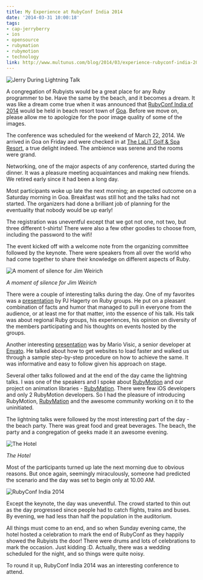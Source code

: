 ```yaml
---
title: My Experience at RubyConf India 2014
date: '2014-03-31 10:00:18'
tags:
- cap-jerryberry
- ios
- opensource
- rubymation
- rubymotion
- technology
link: http://www.multunus.com/blog/2014/03/experience-rubyconf-india-2014/
---
```


![Jerry During Lightning Talk](http://www.multunus.com/wp-content/uploads/2014/03/ii_14507c4d213f194a.jpeg)

A congregation of Rubyists would be a great place for any Ruby programmer to be. Have the same by the beach, and it becomes a dream. It was like a dream come true when it was announced that [RubyConf India of 2014](http://rubyconfindia.org/2014/) would be held in beach resort town of [Goa](http://en.wikipedia.org/wiki/Goa). Before we move on, please allow me to apologize for the poor image quality of some of the images.

The conference was scheduled for the weekend of March 22, 2014. We arrived in Goa on Friday and were checked in at 
[The LaLiT Golf & Spa Resort](http://www.tripadvisor.in/Hotel_Review-g306996-d299125-Reviews-The_LaLiT_Golf_Spa_Resort_Goa-Canacona_Goa.html), a true delight indeed. The ambience was serene and the rooms were grand.

Networking, one of the major aspects of any conference, started during the dinner. It was a pleasure meeting acquaintances and making new friends. We retired early since it had been a long day.

Most participants woke up late the next morning; an expected outcome on a Saturday morning in Goa. Breakfast was still hot and the talks had not started. The organizers had done a brilliant job of planning for the eventuality that nobody would be up early!

The registration was uneventful except that we got not one, not two, but three different t-shirts! There were also a few other goodies to choose from, including the password to the wifi!

The event kicked off with a welcome note from the organizing committee followed by the keynote. There were speakers from all over the world who had come together to share their knowledge on different aspects of Ruby.


![A moment of silence for Jim Weirich](http://www.multunus.com/wp-content/uploads/2014/03/@headius.jpg)

*A moment of silence for Jim Weirich*

There were a couple of interesting talks during the day. One of my favorites was a [presentation](https://speakerdeck.com/aspleenic/ruby-groups-act-locally-think-globally) by PJ Hagerty on Ruby groups. He put on a pleasant combination of facts and humor that managed to pull in everyone from the audience, or at least me for that matter, into the essence of his talk. His talk was about regional Ruby groups, his experiences, his opinion on diversity of the members participating and his thoughts on events hosted by the groups.

Another interesting [presentation](https://speakerdeck.com/keithpitt/keith-and-marios-guide-to-fast-websites) was by Mario Visic, a senior developer at [Envato](http://www.envato.com). He talked about how to get websites to load faster and walked us through a sample step-by-step procedure on how to achieve the same. It was informative and easy to follow given his approach on stage.

Several other talks followed and at the end of the day came the lightning talks. I was one of the speakers and I spoke about [RubyMotion](http://www.rubymotion.com/) and our project on animation libraries - [RubyMation](http://www.multunus.com/open_source/rubymation-series-animation-libraries-rubymotion/). There were few iOS developers and only 2 RubyMotion developers. So I had the pleasure of introducing RubyMotion, [RubyMation](http://www.multunus.com/open_source/rubymation-series-animation-libraries-rubymotion/) and the awesome community working on it to the uninitiated.

The lightning talks were followed by the most interesting part of the day - the beach party. There was great food and great beverages. The beach, the party and a congregation of geeks made it an awesome evening.

![The Hotel](http://www.multunus.com/wp-content/uploads/2014/03/@mariovisic_2.jpg) 

*The Hotel*

Most of the participants turned up late the next morning due to obvious reasons. But once again, seemingly miraculously, someone had predicted the scenario and the day was set to begin only at 10.00 AM.


![RubyConf India 2014](http://www.multunus.com/wp-content/uploads/2014/03/@mariovisic_1.jpg)

Except the keynote, the day was uneventful. The crowd started to thin out as the day progressed since people had to catch flights, trains and buses. By evening, we had less than half the population in the auditorium.

All things must come to an end, and so when Sunday evening came, the hotel hosted a celebration to mark the end of RubyConf as they happily showed the Rubyists the door! There were drums and lots of celebrations to mark the occasion. Just kidding :D. Actually, there was a wedding scheduled for the night, and so things were quite noisy.

To round it up, RubyConf India 2014 was an interesting conference to attend.
